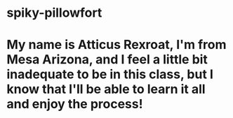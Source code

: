 # spiky-pillowfort
# My name is Atticus Rexroat, I'm from Mesa Arizona, and I feel a little bit inadequate to be in this class, but I know that I'll be able to learn it all and enjoy the process!
